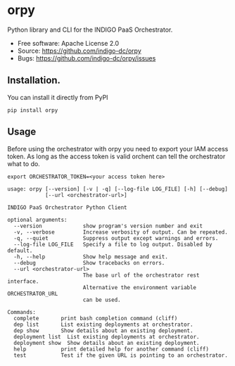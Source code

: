 # orpy

Python library and CLI for the INDIGO PaaS Orchestrator.

* Free software: Apache License 2.0
* Source: https://github.com/indigo-dc/orpy
* Bugs: https://github.com/indigo-dc/orpy/issues

## Installation.

You can install it directly from PyPI

```
pip install orpy
```

## Usage

Before using the orchestrator with orpy you need to export your IAM access
token. As long as the access token is valid orchent can tell the orchestrator
what to do.

```
export ORCHESTRATOR_TOKEN=<your access token here>
```

```
usage: orpy [--version] [-v | -q] [--log-file LOG_FILE] [-h] [--debug]
            [--url <orchestrator-url>]

INDIGO PaaS Orchestrator Python Client

optional arguments:
  --version             show program's version number and exit
  -v, --verbose         Increase verbosity of output. Can be repeated.
  -q, --quiet           Suppress output except warnings and errors.
  --log-file LOG_FILE   Specify a file to log output. Disabled by default.
  -h, --help            Show help message and exit.
  --debug               Show tracebacks on errors.
  --url <orchestrator-url>
                        The base url of the orchestrator rest interface.
                        Alternative the environment variable ORCHESTRATOR_URL
                        can be used.

Commands:
  complete       print bash completion command (cliff)
  dep list       List existing deployments at orchestrator.
  dep show       Show details about an existing deployment.
  deployment list  List existing deployments at orchestrator.
  deployment show  Show details about an existing deployment.
  help           print detailed help for another command (cliff)
  test           Test if the given URL is pointing to an orchestrator.
```
